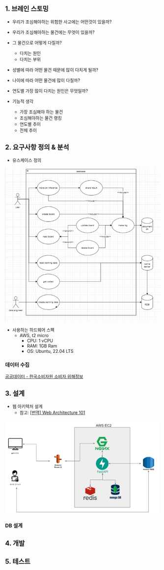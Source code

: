 ## 1. 브레인 스토밍
- 우리가 조심해야하는 위험한 사고에는 어떤것이 있을까?
- 우리가 조심해야하는 물건에는 무엇이 있을까?
- 그 물건으로 어떻게 다칠까?
  - 다치는 원인
  - 다치는 부위
- 성별에 따라 어떤 물건 때문에 많이 다치게 될까?
- 나이에 따라 어떤 물건에 많이 다칠까?
- 연도별 가장 많이 다치는 원인은 무엇일까?

- 기능적 생각
    - 가장 조심해야 하는 물건
    - 조심해야하는 물건 랭킹
    - 연도별 추이
    - 전체 추이

## 2. 요구사항 정의 & 분석
- 유스케이스 정의

![img.png](resource/usecase.png)

- 사용하는 하드웨어 스펙
  - AWS, t2 micro 
    - CPU: 1 vCPU 
    - RAM: 1GB Ram
    - OS: Ubuntu, 22.04 LTS
### 데이터 수집
[공공데이터 - 한국소비자원 소비자 위해정보](https://www.data.go.kr/data/3040719/fileData.do?recommendDataYn=Y)

## 3. 설계
- 웹 아키텍처 설계
  - 참고: [[번역] Web Architecture 101](https://scvgoe.github.io/2018-12-25-%EB%B2%88%EC%97%AD-Web-Architecture-101/)

![img.png](resource/web_architecture.png)

### DB 설계

## 4. 개발

## 5. 테스트
